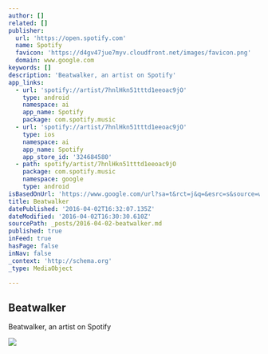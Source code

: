 ```yaml
---
author: []
related: []
publisher:
  url: 'https://open.spotify.com'
  name: Spotify
  favicon: 'https://d4gv47jue7myv.cloudfront.net/images/favicon.png'
  domain: www.google.com
keywords: []
description: 'Beatwalker, an artist on Spotify'
app_links:
  - url: 'spotify://artist/7hnlHkn51tttd1eeoac9jO'
    type: android
    namespace: ai
    app_name: Spotify
    package: com.spotify.music
  - url: 'spotify://artist/7hnlHkn51tttd1eeoac9jO'
    type: ios
    namespace: ai
    app_name: Spotify
    app_store_id: '324684580'
  - path: spotify/artist/7hnlHkn51tttd1eeoac9jO
    package: com.spotify.music
    namespace: google
    type: android
isBasedOnUrl: 'https://www.google.com/url?sa=t&rct=j&q=&esrc=s&source=web&cd=6&cad=rja&uact=8&ved=0ahUKEwj8n4eSsPDLAhVI2B4KHZN0CiQQFgg5MAU&url=https%3A%2F%2Fopen.spotify.com%2Fartist%2F7hnlHkn51tttd1eeoac9jO&usg=AFQjCNEQizVlbjPyf7nxDEWqvo1A1oiJiw&sig2=AsXCoNNwIWkIRIhyl3yIyw'
title: Beatwalker
datePublished: '2016-04-02T16:32:07.135Z'
dateModified: '2016-04-02T16:30:30.610Z'
sourcePath: _posts/2016-04-02-beatwalker.md
published: true
inFeed: true
hasPage: false
inNav: false
_context: 'http://schema.org'
_type: MediaObject

---
```

<article style=""><h1>Beatwalker</h1><p>Beatwalker, an artist on Spotify</p><img src="http://o.scdn.co/image/086a99ccb80e1890951d234495767d740085d4ea" /></article>